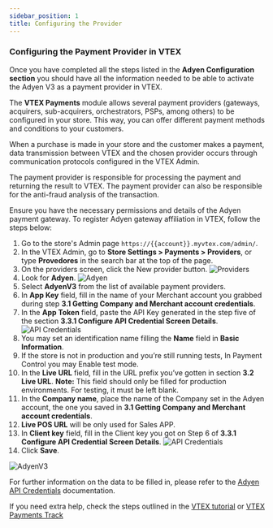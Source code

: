 ```yaml
---
sidebar_position: 1
title: Configuring the Provider
---
```



### Configuring the Payment Provider in VTEX

Once you have completed all the steps listed in the **Adyen Configuration section** you should have all the information needed to be able to activate the Adyen V3 as a payment provider in VTEX.

The **VTEX Payments** module allows several payment providers (gateways, acquirers, sub-acquirers, orchestrators, PSPs, among others) to be configured in your store. This way, you can offer different payment methods and conditions to your customers.

When a purchase is made in your store and the customer makes a payment, data transmission between VTEX and the chosen provider occurs through communication protocols configured in the VTEX Admin.

The payment provider is responsible for processing the payment and returning the result to VTEX. The payment provider can also be responsible for the anti-fraud analysis of the transaction.

Ensure you have the necessary permissions and details of the Adyen payment gateway. To register Adyen gateway affiliation in VTEX, follow the steps below:

1. Go to the store's Admin page `https://{{account}}.myvtex.com/admin/`.
2. In the VTEX Admin, go to **Store Settings > Payments > Providers**, or type **Provedores** in the search bar at the top of the page.
3. On the providers screen, click the New provider button.
   ![Providers](https://i.imgur.com/mjkoQTi.png)
4. Look for **Adyen**.
   ![Adyen](https://i.imgur.com/kIo1GBC.png)
5. Select **AdyenV3** from the list of available payment providers.
6. In **App Key** field, fill in the name of your Merchant account you grabbed during step **3.1 Getting Company and Merchant account credentials**.
7. In the **App Token** field, paste the API Key generated in the step five of the section **3.3.1 Configure API Credential Screen Details**.
   ![API Credentials](https://i.imgur.com/Ih85Tus.png)
8. You may set an identification name filling the **Name** field in **Basic Information**.
9. If the store is not in production and you’re still running tests, In Payment Control you may Enable test mode.
10. In the **Live URL** field, fill in the URL prefix you’ve gotten in section **3.2 Live URL**. **Note:** This field should only be filled for production environments. For testing, it must be left blank.
11. In the **Company name**, place the name of the Company set in the Adyen account, the one you saved in **3.1 Getting Company and Merchant account credentials**.
12. **Live POS URL** will be only used for Sales APP.
13. In **Client key** field, fill in the Client key you got on Step 6 of **3.3.1 Configure API Credential Screen Details**.
    ![API Credentials](https://i.imgur.com/1W8F8FE.png)
14. Click **Save**.

![AdyenV3](https://i.imgur.com/uleOsY1.png)

For further information on the data to be filled in, please refer to the [Adyen API Credentials](https://docs.adyen.com/development-resources/api-credentials/) documentation.

If you need extra help, check the steps outlined in the [VTEX tutorial](https://help.vtex.com/tutorial/registering-gateway-affiliations--tutorials_444) or [VTEX Payments Track](https://help.vtex.com/tracks/payments--6GAS7ZzGAm7AGoEAwDbwJG/7pAEMAo4iqNHwYOarZ3zgm)
